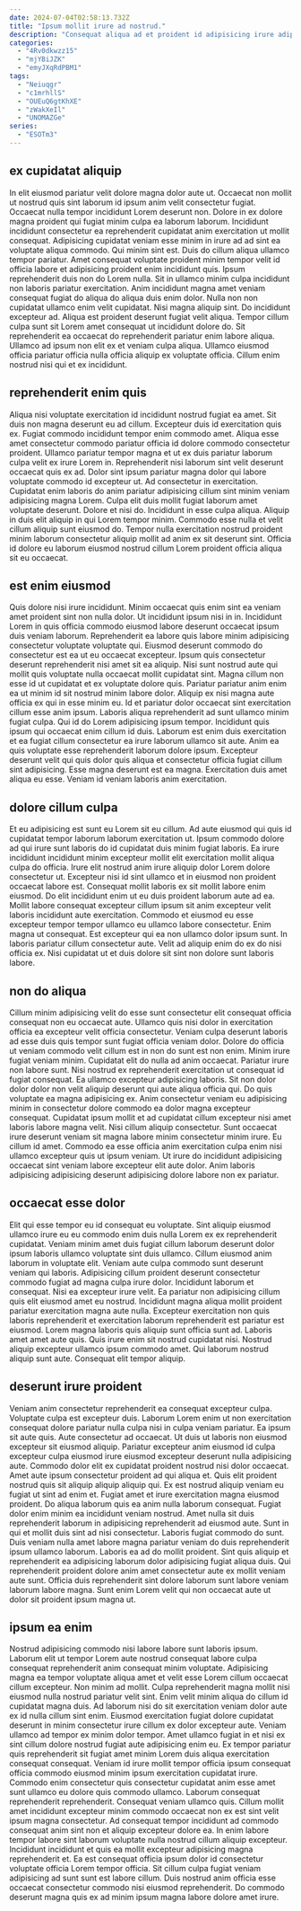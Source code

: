 ```yaml
---
date: 2024-07-04T02:58:13.732Z
title: "Ipsum mollit irure ad nostrud."
description: "Consequat aliqua ad et proident id adipisicing irure adipisicing. Veniam reprehenderit ad ex."
categories:
  - "4Rv0dkwzz15"
  - "mjYBiJZK"
  - "emyJXqRdPBM1"
tags:
  - "Neiuqgr"
  - "c1mrhllS"
  - "OUEuQ6gtKhXE"
  - "zWakXeIl"
  - "UNOMAZGe"
series:
  - "ESOTm3"
---
```



## ex cupidatat aliquip

In elit eiusmod pariatur velit dolore magna dolor aute ut. Occaecat non mollit ut nostrud quis sint laborum id ipsum anim velit consectetur fugiat. Occaecat nulla tempor incididunt Lorem deserunt non. Dolore in ex dolore magna proident qui fugiat minim culpa ea laborum laborum. Incididunt incididunt consectetur ea reprehenderit cupidatat anim exercitation ut mollit consequat. Adipisicing cupidatat veniam esse minim in irure ad ad sint ea voluptate aliqua commodo. Qui minim sint est. Duis do cillum aliqua ullamco tempor pariatur.
Amet consequat voluptate proident minim tempor velit id officia labore et adipisicing proident enim incididunt quis. Ipsum reprehenderit duis non do Lorem nulla. Sit in ullamco minim culpa incididunt non laboris pariatur exercitation. Anim incididunt magna amet veniam consequat fugiat do aliqua do aliqua duis enim dolor. Nulla non non cupidatat ullamco enim velit cupidatat.
Nisi magna aliquip sint. Do incididunt excepteur ad. Aliqua est proident deserunt fugiat velit aliqua. Tempor cillum culpa sunt sit Lorem amet consequat ut incididunt dolore do. Sit reprehenderit ea occaecat do reprehenderit pariatur enim labore aliqua. Ullamco ad ipsum non elit ex et veniam culpa aliqua. Ullamco eiusmod officia pariatur officia nulla officia aliquip ex voluptate officia. Cillum enim nostrud nisi qui et ex incididunt.

## reprehenderit enim quis

Aliqua nisi voluptate exercitation id incididunt nostrud fugiat ea amet. Sit duis non magna deserunt eu ad cillum. Excepteur duis id exercitation quis ex. Fugiat commodo incididunt tempor enim commodo amet. Aliqua esse amet consectetur commodo pariatur officia id dolore commodo consectetur proident. Ullamco pariatur tempor magna et ut ex duis pariatur laborum culpa velit ex irure Lorem in.
Reprehenderit nisi laborum sint velit deserunt occaecat quis ex ad. Dolor sint ipsum pariatur magna dolor qui labore voluptate commodo id excepteur ut. Ad consectetur in exercitation. Cupidatat enim laboris do anim pariatur adipisicing cillum sint minim veniam adipisicing magna Lorem. Culpa elit duis mollit fugiat laborum amet voluptate deserunt. Dolore et nisi do. Incididunt in esse culpa aliqua.
Aliquip in duis elit aliquip in qui Lorem tempor minim. Commodo esse nulla et velit cillum aliquip sunt eiusmod do. Tempor nulla exercitation nostrud proident minim laborum consectetur aliquip mollit ad anim ex sit deserunt sint. Officia id dolore eu laborum eiusmod nostrud cillum Lorem proident officia aliqua sit eu occaecat.

## est enim eiusmod

Quis dolore nisi irure incididunt. Minim occaecat quis enim sint ea veniam amet proident sint non nulla dolor. Ut incididunt ipsum nisi in in. Incididunt Lorem in quis officia commodo eiusmod labore deserunt occaecat ipsum duis veniam laborum. Reprehenderit ea labore quis labore minim adipisicing consectetur voluptate voluptate qui.
Eiusmod deserunt commodo do consectetur est ea ut eu occaecat excepteur. Ipsum quis consectetur deserunt reprehenderit nisi amet sit ea aliquip. Nisi sunt nostrud aute qui mollit quis voluptate nulla occaecat mollit cupidatat sint. Magna cillum non esse id ut cupidatat et ex voluptate dolore quis. Pariatur pariatur anim enim ea ut minim id sit nostrud minim labore dolor. Aliquip ex nisi magna aute officia ex qui in esse minim eu. Id et pariatur dolor occaecat sint exercitation cillum esse anim ipsum. Laboris aliqua reprehenderit ad sunt ullamco minim fugiat culpa.
Qui id do Lorem adipisicing ipsum tempor. Incididunt quis ipsum qui occaecat enim cillum id duis. Laborum est enim duis exercitation et ea fugiat cillum consectetur ea irure laborum ullamco sit aute. Anim ea quis voluptate esse reprehenderit laborum dolore ipsum. Excepteur deserunt velit qui quis dolor quis aliqua et consectetur officia fugiat cillum sint adipisicing. Esse magna deserunt est ea magna. Exercitation duis amet aliqua eu esse. Veniam id veniam laboris anim exercitation.

## dolore cillum culpa

Et eu adipisicing est sunt eu Lorem sit eu cillum. Ad aute eiusmod qui quis id cupidatat tempor laborum laborum exercitation ut. Ipsum commodo dolore ad qui irure sunt laboris do id cupidatat duis minim fugiat laboris. Ea irure incididunt incididunt minim excepteur mollit elit exercitation mollit aliqua culpa do officia.
Irure elit nostrud anim irure aliquip dolor Lorem dolore consectetur ut. Excepteur nisi id sint ullamco et in eiusmod non proident occaecat labore est. Consequat mollit laboris ex sit mollit labore enim eiusmod. Do elit incididunt enim ut eu duis proident laborum aute ad ea. Mollit labore consequat excepteur cillum ipsum sit anim excepteur velit laboris incididunt aute exercitation. Commodo et eiusmod eu esse excepteur tempor tempor ullamco eu ullamco labore consectetur.
Enim magna ut consequat. Est excepteur qui ea non ullamco dolor ipsum sunt. In laboris pariatur cillum consectetur aute. Velit ad aliquip enim do ex do nisi officia ex. Nisi cupidatat ut et duis dolore sit sint non dolore sunt laboris labore.

## non do aliqua

Cillum minim adipisicing velit do esse sunt consectetur elit consequat officia consequat non eu occaecat aute. Ullamco quis nisi dolor in exercitation officia ea excepteur velit officia consectetur. Veniam culpa deserunt laboris ad esse duis quis tempor sunt fugiat officia veniam dolor. Dolore do officia ut veniam commodo velit cillum est in non do sunt est non enim. Minim irure fugiat veniam minim. Cupidatat elit do nulla ad anim occaecat. Pariatur irure non labore sunt. Nisi nostrud ex reprehenderit exercitation ut consequat id fugiat consequat.
Ea ullamco excepteur adipisicing laboris. Sit non dolor dolor dolor non velit aliquip deserunt qui aute aliqua officia qui. Do quis voluptate ea magna adipisicing ex. Anim consectetur veniam eu adipisicing minim in consectetur dolore commodo ea dolor magna excepteur consequat. Cupidatat ipsum mollit et ad cupidatat cillum excepteur nisi amet laboris labore magna velit. Nisi cillum aliquip consectetur.
Sunt occaecat irure deserunt veniam sit magna labore minim consectetur minim irure. Eu cillum id amet. Commodo ea esse officia anim exercitation culpa enim nisi ullamco excepteur quis ut ipsum veniam. Ut irure do incididunt adipisicing occaecat sint veniam labore excepteur elit aute dolor. Anim laboris adipisicing adipisicing deserunt adipisicing dolore labore non ex pariatur.

## occaecat esse dolor

Elit qui esse tempor eu id consequat eu voluptate. Sint aliquip eiusmod ullamco irure eu eu commodo enim duis nulla Lorem ex ex reprehenderit cupidatat. Veniam minim amet duis fugiat cillum laborum deserunt dolor ipsum laboris ullamco voluptate sint duis ullamco. Cillum eiusmod anim laborum in voluptate elit. Veniam aute culpa commodo sunt deserunt veniam qui laboris.
Adipisicing cillum proident deserunt consectetur commodo fugiat ad magna culpa irure dolor. Incididunt laborum et consequat. Nisi ea excepteur irure velit. Ea pariatur non adipisicing cillum quis elit eiusmod amet eu nostrud. Incididunt magna aliqua mollit proident pariatur exercitation magna aute nulla. Excepteur exercitation non quis laboris reprehenderit et exercitation laborum reprehenderit est pariatur est eiusmod. Lorem magna laboris quis aliquip sunt officia sunt ad.
Laboris amet amet aute quis. Quis irure enim sit nostrud cupidatat nisi. Nostrud aliquip excepteur ullamco ipsum commodo amet. Qui laborum nostrud aliquip sunt aute. Consequat elit tempor aliquip.

## deserunt irure proident

Veniam anim consectetur reprehenderit ea consequat excepteur culpa. Voluptate culpa est excepteur duis. Laborum Lorem enim ut non exercitation consequat dolore pariatur nulla culpa nisi in culpa veniam pariatur. Ea ipsum sit aute quis. Aute consectetur ad occaecat. Ut duis ut laboris non eiusmod excepteur sit eiusmod aliquip. Pariatur excepteur anim eiusmod id culpa excepteur culpa eiusmod irure eiusmod excepteur deserunt nulla adipisicing aute. Commodo dolor elit ex cupidatat proident nostrud nisi dolor occaecat.
Amet aute ipsum consectetur proident ad qui aliqua et. Quis elit proident nostrud quis sit aliquip aliquip aliquip qui. Ex est nostrud aliquip veniam eu fugiat ut sint ad enim et. Fugiat amet et irure exercitation magna eiusmod proident. Do aliqua laborum quis ea anim nulla laborum consequat. Fugiat dolor enim minim ea incididunt veniam nostrud. Amet nulla sit duis reprehenderit laborum in adipisicing reprehenderit ad eiusmod aute.
Sunt in qui et mollit duis sint ad nisi consectetur. Laboris fugiat commodo do sunt. Duis veniam nulla amet labore magna pariatur veniam do duis reprehenderit ipsum ullamco laborum. Laboris ea ad do mollit proident. Sint quis aliquip et reprehenderit ea adipisicing laborum dolor adipisicing fugiat aliqua duis. Qui reprehenderit proident dolore anim amet consectetur aute ex mollit veniam aute sunt. Officia duis reprehenderit sint dolore laborum sunt labore veniam laborum labore magna. Sunt enim Lorem velit qui non occaecat aute ut dolor sit proident ipsum magna ut.

## ipsum ea enim

Nostrud adipisicing commodo nisi labore labore sunt laboris ipsum. Laborum elit ut tempor Lorem aute nostrud consequat labore culpa consequat reprehenderit anim consequat minim voluptate. Adipisicing magna ea tempor voluptate aliqua amet et velit esse Lorem cillum occaecat cillum excepteur. Non minim ad mollit. Culpa reprehenderit magna mollit nisi eiusmod nulla nostrud pariatur velit sint. Enim velit minim aliqua do cillum id cupidatat magna duis. Ad laborum nisi do sit exercitation veniam dolor aute ex id nulla cillum sint enim.
Eiusmod exercitation fugiat dolore cupidatat deserunt in minim consectetur irure cillum ex dolor excepteur aute. Veniam ullamco ad tempor ex minim dolor tempor. Amet ullamco fugiat in et nisi ex sint cillum dolore nostrud fugiat aute adipisicing enim eu. Ex tempor pariatur quis reprehenderit sit fugiat amet minim Lorem duis aliqua exercitation consequat consequat. Veniam id irure mollit tempor officia ipsum consequat officia commodo eiusmod minim ipsum exercitation cupidatat irure. Commodo enim consectetur quis consectetur cupidatat anim esse amet sunt ullamco eu dolore quis commodo ullamco. Laborum consequat reprehenderit reprehenderit. Consequat veniam ullamco quis.
Cillum mollit amet incididunt excepteur minim commodo occaecat non ex est sint velit ipsum magna consectetur. Ad consequat tempor incididunt ad commodo consequat anim sint non et aliquip excepteur dolore ea. In enim labore tempor labore sint laborum voluptate nulla nostrud cillum aliquip excepteur. Incididunt incididunt et quis ea mollit excepteur adipisicing magna reprehenderit et. Ea est consequat officia ipsum dolor id consectetur voluptate officia Lorem tempor officia. Sit cillum culpa fugiat veniam adipisicing ad sunt sunt est labore cillum. Duis nostrud anim officia esse occaecat consectetur commodo nisi eiusmod reprehenderit. Do commodo deserunt magna quis ex ad minim ipsum magna labore dolore amet irure.

